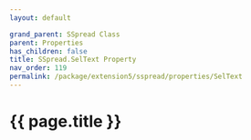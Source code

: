 ```yaml
---
layout: default

grand_parent: SSpread Class
parent: Properties
has_children: false
title: SSpread.SelText Property
nav_order: 119
permalink: /package/extension5/sspread/properties/SelText
---
```

# {{ page.title }}
